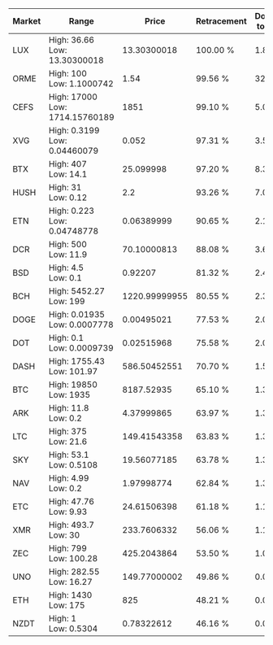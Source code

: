 | Market | Range | Price| Retracement | Doubles to 50% |
| --- | --- | --- | --- | --- |
| LUX | High: 36.66<br />Low: 13.30300018 | 13.30300018 | 100.00 % | 1.88 |
| ORME | High: 100<br />Low: 1.1000742 | 1.54 | 99.56 % | 32.82 |
| CEFS | High: 17000<br />Low: 1714.15760189 | 1851 | 99.10 % | 5.06 |
| XVG | High: 0.3199<br />Low: 0.04460079 | 0.052 | 97.31 % | 3.50 |
| BTX | High: 407<br />Low: 14.1 | 25.099998 | 97.20 % | 8.39 |
| HUSH | High: 31<br />Low: 0.12 | 2.2 | 93.26 % | 7.07 |
| ETN | High: 0.223<br />Low: 0.04748778 | 0.06389999 | 90.65 % | 2.12 |
| DCR | High: 500<br />Low: 11.9 | 70.10000813 | 88.08 % | 3.65 |
| BSD | High: 4.5<br />Low: 0.1 | 0.92207 | 81.32 % | 2.49 |
| BCH | High: 5452.27<br />Low: 199 | 1220.99999955 | 80.55 % | 2.31 |
| DOGE | High: 0.01935<br />Low: 0.0007778 | 0.00495021 | 77.53 % | 2.03 |
| DOT | High: 0.1<br />Low: 0.0009739 | 0.02515968 | 75.58 % | 2.01 |
| DASH | High: 1755.43<br />Low: 101.97 | 586.50452551 | 70.70 % | 1.58 |
| BTC | High: 19850<br />Low: 1935 | 8187.52935 | 65.10 % | 1.33 |
| ARK | High: 11.8<br />Low: 0.2 | 4.37999865 | 63.97 % | 1.37 |
| LTC | High: 375<br />Low: 21.6 | 149.41543358 | 63.83 % | 1.33 |
| SKY | High: 53.1<br />Low: 0.5108 | 19.56077185 | 63.78 % | 1.37 |
| NAV | High: 4.99<br />Low: 0.2 | 1.97998774 | 62.84 % | 1.31 |
| ETC | High: 47.76<br />Low: 9.93 | 24.61506398 | 61.18 % | 1.17 |
| XMR | High: 493.7<br />Low: 30 | 233.7606332 | 56.06 % | 1.12 |
| ZEC | High: 799<br />Low: 100.28 | 425.2043864 | 53.50 % | 1.06 |
| UNO | High: 282.55<br />Low: 16.27 | 149.77000002 | 49.86 % | 0.00 |
| ETH | High: 1430<br />Low: 175 | 825 | 48.21 % | 0.00 |
| NZDT | High: 1<br />Low: 0.5304 | 0.78322612 | 46.16 % | 0.00 |
